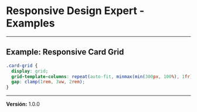 # Responsive Design Expert - Examples

---

## Example: Responsive Card Grid

```css
.card-grid {
  display: grid;
  grid-template-columns: repeat(auto-fit, minmax(min(300px, 100%), 1fr));
  gap: clamp(1rem, 3vw, 2rem);
}
```

---

**Versión:** 1.0.0
